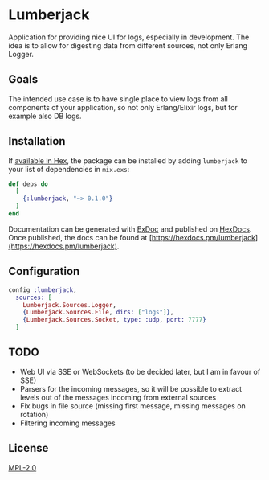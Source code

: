# Lumberjack

Application for providing nice UI for logs, especially in development. The idea
is to allow for digesting data from different sources, not only Erlang Logger.

## Goals

The intended use case is to have single place to view logs from all components
of your application, so not only Erlang/Elixir logs, but for example also DB
logs.

## Installation

If [available in Hex](https://hex.pm/docs/publish), the package can be installed
by adding `lumberjack` to your list of dependencies in `mix.exs`:

```elixir
def deps do
  [
    {:lumberjack, "~> 0.1.0"}
  ]
end
```

Documentation can be generated with [ExDoc](https://github.com/elixir-lang/ex_doc)
and published on [HexDocs](https://hexdocs.pm). Once published, the docs can
be found at [https://hexdocs.pm/lumberjack](https://hexdocs.pm/lumberjack).

## Configuration

```elixir
config :lumberjack,
  sources: [
    Lumberjack.Sources.Logger,
    {Lumberjack.Sources.File, dirs: ["logs"]},
    {Lumberjack.Sources.Socket, type: :udp, port: 7777}
  ]
```

## TODO

- Web UI via SSE or WebSockets (to be decided later, but I am in favour of SSE)
- Parsers for the incoming messages, so it will be possible to extract levels
  out of the messages incoming from external sources
- Fix bugs in file source (missing first message, missing messages on rotation)
- Filtering incoming messages

## License

[MPL-2.0](LICENSE)
